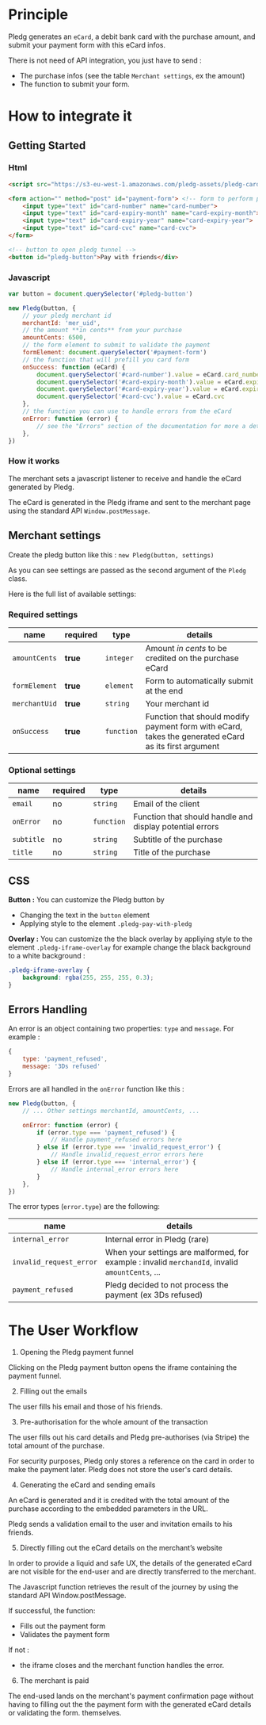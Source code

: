# Principle

Pledg generates an `eCard`, a debit bank card with the purchase amount, and submit your payment form with this eCard infos.

There is not need of API integration, you just have to send :

- The purchase infos (see the table `Merchant settings`, ex the amount)
- The function to submit your form.

# How to integrate it

## Getting Started

### Html
```html
<script src="https://s3-eu-west-1.amazonaws.com/pledg-assets/pledg-card-integration/latest/plugin.min.js"></script>

<form action="" method="post" id="payment-form"> <!-- form to perform payment -->
    <input type="text" id="card-number" name="card-number">
    <input type="text" id="card-expiry-month" name="card-expiry-month">
    <input type="text" id="card-expiry-year" name="card-expiry-year">
    <input type="text" id="card-cvc" name="card-cvc">
</form>

<!-- button to open pledg tunnel -->
<button id="pledg-button">Pay with friends</div>
```

### Javascript
```javascript
var button = document.querySelector('#pledg-button')

new Pledg(button, {
    // your pledg merchant id
    merchantId: 'mer_uid',
    // the amount **in cents** from your purchase
    amountCents: 6500,
    // the form element to submit to validate the payment
    formElement: document.querySelector('#payment-form')
    // the function that will prefill you card form
    onSuccess: function (eCard) {
        document.querySelector('#card-number').value = eCard.card_number
        document.querySelector('#card-expiry-month').value = eCard.expiry_month
        document.querySelector('#card-expiry-year').value = eCard.expiry_year
        document.querySelector('#card-cvc').value = eCard.cvc
    },
    // the function you can use to handle errors from the eCard
    onError: function (error) {
        // see the "Errors" section of the documentation for more a detailed explanation
    },
})
```

### How it works

The merchant sets a javascript listener to receive and handle the eCard generated by Pledg.

The eCard is generated in the Pledg iframe and sent to the merchant page using the standard API `Window.postMessage`.


## Merchant settings

Create the pledg button like this :
`new Pledg(button, settings)`

As you can see settings are passed as the second argument of the `Pledg` class.

Here is the full list of available settings:

### Required settings

| name | required | type | details |
|--|--|--|--|
| `amountCents` | **true** | `integer` | Amount *in cents* to be credited on the purchase eCard |
| `formElement` | **true** | `element` | Form to automatically submit at the end|
| `merchantUid` | **true** | `string` | Your merchant id |
| `onSuccess` | **true** | `function` | Function that should modify payment form with eCard, takes the generated eCard as its first argument |

### Optional settings

| name | required | type | details |
|--|--|--|--|
| `email` | no  | `string` | Email of the client |
| `onError` | no  | `function` | Function that should handle and display potential errors |
| `subtitle` | no  | `string` | Subtitle of the purchase |
| `title` | no  | `string` |  Title of the purchase |

## CSS

**Button :**
You can customize the Pledg button by
- Changing the text in the `button` element
- Applying style to the element `.pledg-pay-with-pledg`

**Overlay :**
You can customize the the black overlay by appliying style to the element `.pledg-iframe-overlay`
for example change the black background to a white background :
```css
.pledg-iframe-overlay {
    background: rgba(255, 255, 255, 0.3);
}
```

## Errors Handling

An error is an object containing two properties: `type` and `message`.
For example :

```javascript
{
    type: 'payment_refused',
    message: '3Ds refused'
}
```

Errors are all handled in the `onError` function like this :

```javascript
new Pledg(button, {
    // ... Other settings merchantId, amountCents, ...

    onError: function (error) {
        if (error.type === 'payment_refused') {
            // Handle payment_refused errors here
        } else if (error.type === 'invalid_request_error') {
            // Handle invalid_request_error errors here
        } else if (error.type === 'internal_error') {
            // Handle internal_error errors here
        }
    },
})
```

The error types (`error.type`) are the following:

| name | details |
|--|--|
| `internal_error` | Internal error in Pledg (rare) |
| `invalid_request_error` | When your settings are malformed, for example : invalid `merchandId`, invalid `amountCents`, ... |
| `payment_refused` | Pledg decided to not process the payment (ex 3Ds refused) |

# The User Workflow

1) Opening the Pledg payment funnel

Clicking on the Pledg payment button opens the iframe containing the payment funnel.

2) Filling out the emails

The user fills his email and those of his friends.

3) Pre-authorisation for the whole amount of the transaction

The user fills out his card details and Pledg pre-authorises (via Stripe) the total amount of the purchase.

For security purposes, Pledg only stores a reference on the card in order to make the payment later. Pledg does not store the user's card details.

4) Generating the eCard and sending emails

An eCard is generated and it is credited with the total amount of the purchase according to the embedded parameters in the URL.

Pledg sends a validation email to the user and invitation emails to his friends.

5) Directly filling out the eCard details on the merchant’s website

In order to provide a liquid and safe UX, the details of the generated eCard are not visible for the end-user and are directly transferred to the merchant.

The Javascript function retrieves the result of the journey by using the standard API Window.postMessage.

If successful, the function:
- Fills out the payment form
- Validates the payment form

If not :
- the iframe closes and the merchant function handles the error.

6) The merchant is paid

The end-used lands on the merchant's payment confirmation page without having to filling out the the payment form with the generated eCard details or validating the form. themselves.
